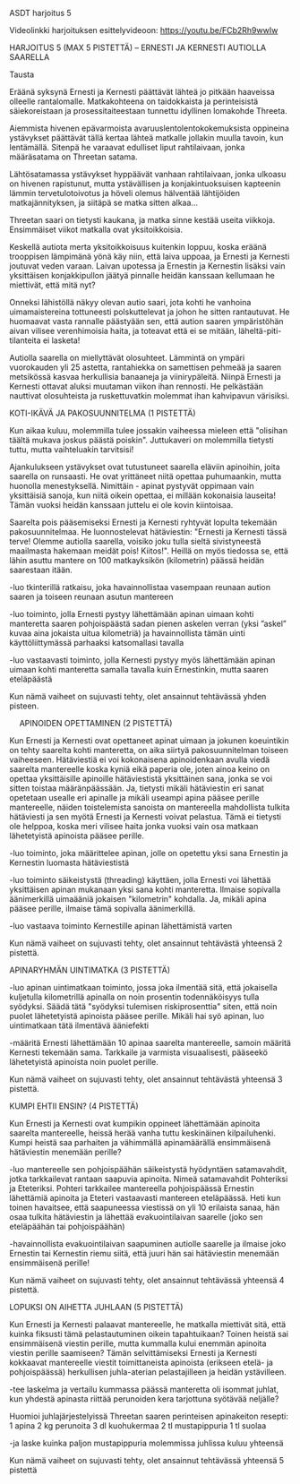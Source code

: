 ASDT harjoitus 5

Videolinkki harjoituksen esittelyvideoon: https://youtu.be/FCb2Rh9wwIw

HARJOITUS 5 (MAX 5 PISTETTÄ) – ERNESTI JA KERNESTI AUTIOLLA SAARELLA
 
Tausta
 
Eräänä syksynä Ernesti ja Kernesti päättävät lähteä jo pitkään haaveissa olleelle rantalomalle. Matkakohteena on taidokkaista ja perinteisistä säiekoreistaan ja prosessitaiteestaan tunnettu idyllinen lomakohde Threeta.
 
Aiemmista hivenen epävarmoista avaruuslentolentokokemuksista oppineina ystävykset päättävät tällä kertaa lähteä matkalle jollakin muulla tavoin, kun lentämällä. Sitenpä he varaavat edulliset liput rahtilaivaan, jonka määräsatama on Threetan satama. 
 
Lähtösatamassa ystävykset hyppäävät vanhaan rahtilaivaan, jonka ulkoasu on hivenen rapistunut, mutta ystävällisen ja konjakintuoksuisen kapteenin lämmin tervetulotoivotus ja höveli olemus hälventää lähtijöiden matkajännityksen, ja siitäpä se matka sitten alkaa…
 
Threetan saari on tietysti kaukana, ja matka sinne kestää useita viikkoja. Ensimmäiset viikot matkalla ovat yksitoikkoisia. 
 
Keskellä autiota merta yksitoikkoisuus kuitenkin loppuu, koska eräänä trooppisen lämpimänä yönä käy niin, että laiva uppoaa, ja Ernesti ja Kernesti joutuvat veden varaan. Laivan upotessa ja Ernestin ja Kernestin lisäksi vain yksittäisen konjakkipullon jäätyä pinnalle heidän kanssaan kellumaan he miettivät, että mitä nyt? 

Onneksi lähistöllä näkyy olevan autio saari, jota kohti he vanhoina uimamaistereina tottuneesti polskuttelevat ja johon he sitten rantautuvat. He huomaavat vasta rannalle päästyään sen, että aution saaren ympäristöhän aivan vilisee verenhimoisia haita, ja toteavat että ei se mitään, läheltä-piti-tilanteita ei lasketa!
 
Autiolla saarella on miellyttävät olosuhteet. Lämmintä on ympäri vuorokauden yli 25 astetta, rantahiekka on samettisen pehmeää ja saaren metsikössä kasvaa herkullisia banaaneja ja viinirypäleitä. Niinpä Ernesti ja Kernesti ottavat aluksi muutaman viikon ihan rennosti. He pelkästään nauttivat olosuhteista ja ruskettuvatkin molemmat ihan kahvipavun värisiksi.


KOTI-IKÄVÄ JA PAKOSUUNNITELMA (1 PISTETTÄ)
 
Kun aikaa kuluu, molemmilla tulee jossakin vaiheessa mieleen että "olisihan täältä mukava joskus päästä poiskin". Juttukaveri on molemmilla tietysti tuttu, mutta vaihteluakin tarvitsisi! 

Ajankulukseen ystävykset ovat tutustuneet saarella eläviin apinoihin, joita saarella on runsaasti. He ovat yrittäneet niitä opettaa puhumaankin, mutta huonolla menestyksellä. Nimittäin - apinat pystyvät oppimaan vain yksittäisiä sanoja, kun niitä oikein opettaa, ei millään kokonaisia lauseita! Tämän vuoksi heidän kanssaan juttelu ei ole kovin kiintoisaa.
 
Saarelta pois pääsemiseksi Ernesti ja Kernesti ryhtyvät lopulta tekemään pakosuunnitelmaa. He luonnostelevat hätäviestin: "Ernesti ja Kernesti tässä terve! Olemme autiolla saarella, voisiko joku tulla sieltä sivistyneestä maailmasta hakemaan meidät pois! Kiitos!". Heillä on myös tiedossa se, että lähin asuttu mantere on 100 matkayksikön (kilometrin) päässä heidän saarestaan itään. 
 
-luo tkinterillä ratkaisu, joka havainnollistaa vasempaan reunaan aution saaren ja toiseen reunaan asutun mantereen
 
-luo toiminto, jolla Ernesti pystyy lähettämään apinan uimaan kohti manteretta saaren pohjoispäästä sadan pienen askelen verran (yksi ”askel” kuvaa aina jokaista uitua kilometriä) ja havainnollista tämän uinti käyttöliittymässä parhaaksi katsomallasi tavalla
 
-luo vastaavasti toiminto, jolla Kernesti pystyy myös lähettämään apinan uimaan kohti manteretta samalla tavalla kuin Ernestinkin, mutta saaren eteläpäästä
 
Kun nämä vaiheet on sujuvasti tehty, olet ansainnut tehtävässä yhden pisteen.

 
APINOIDEN OPETTAMINEN (2 PISTETTÄ)
 
Kun Ernesti ja Kernesti ovat opettaneet apinat uimaan ja jokunen koeuintikin on tehty saarelta kohti manteretta, on aika siirtyä pakosuunnitelman toiseen vaiheeseen. Hätäviestiä ei voi kokonaisena apinoidenkaan avulla viedä saarelta mantereelle koska kyniä eikä paperia ole, joten ainoa keino on opettaa yksittäisille apinoille hätäviestistä yksittäinen sana, jonka se voi sitten toistaa määränpäässään. Ja, tietysti mikäli hätäviestin eri sanat opetetaan usealle eri apinalle ja mikäli useampi apina pääsee perille mantereelle, näiden toistelemista sanoista on mantereella mahdollista tulkita hätäviesti ja sen myötä Ernesti ja Kernesti voivat pelastua. Tämä ei tietysti ole helppoa, koska meri vilisee haita jonka vuoksi vain osa matkaan lähetetyistä apinoista pääsee perille. 
 
-luo toiminto, joka määrittelee apinan, jolle on opetettu yksi sana Ernestin ja Kernestin luomasta hätäviestistä
 
-luo toiminto säikeistystä (threading) käyttäen, jolla Ernesti voi lähettää yksittäisen apinan mukanaan yksi sana kohti manteretta. Ilmaise sopivalla äänimerkillä uimaääniä jokaisen "kilometrin" kohdalla. Ja, mikäli apina pääsee perille, ilmaise tämä sopivalla äänimerkillä.
 
-luo vastaava toiminto Kernestille apinan lähettämistä varten
 
Kun nämä vaiheet on sujuvasti tehty, olet ansainnut tehtävästä yhteensä 2 pistettä.

APINARYHMÄN UINTIMATKA (3 PISTETTÄ) 

-luo apinan uintimatkaan toiminto, jossa joka ilmentää sitä, että jokaisella kuljetulla kilometrillä apinalla on noin prosentin todennäköisyys tulla syödyksi. Säädä tätä "syödyksi tulemisen riskiprosenttia" siten, että noin puolet lähetetyistä apinoista pääsee perille. Mikäli hai syö apinan, luo uintimatkaan tätä ilmentävä ääniefekti
 
-määritä Ernesti lähettämään 10 apinaa saarelta mantereelle, samoin määritä Kernesti tekemään sama. Tarkkaile ja varmista visuaalisesti, pääseekö lähetetyistä apinoista noin puolet perille.
 
Kun nämä vaiheet on sujuvasti tehty, olet ansainnut tehtävästä yhteensä 3 pistettä.
 
 
 
KUMPI EHTII ENSIN? (4 PISTETTÄ)

Kun Ernesti ja Kernesti ovat kumpikin oppineet lähettämään apinoita saarelta mantereelle, heissä herää vanha tuttu keskinäinen kilpailuhenki. Kumpi heistä saa parhaiten ja vähimmällä apinamäärällä ensimmäisenä hätäviestin menemään perille? 
 
-luo mantereelle sen pohjoispäähän säikeistystä hyödyntäen satamavahdit, jotka tarkkailevat rantaan saapuvia apinoita. Nimeä satamavahdit Pohteriksi ja Eteteriksi. Pohteri tarkkailee mantereella pohjoispäässä Ernestin lähettämiä apinoita ja Eteteri vastaavasti mantereen eteläpäässä. Heti kun toinen havaitsee, että saapuneessa viestissä on yli 10 erilaista sanaa, hän osaa tulkita hätäviestin ja lähettää evakuointilaivan saarelle (joko sen eteläpäähän tai pohjoispäähän) 
 
-havainnollista evakuointilaivan saapuminen autiolle saarelle ja ilmaise joko Ernestin tai Kernestin riemu siitä, että juuri hän sai hätäviestin menemään ensimmäisenä perille!
 
Kun nämä vaiheet on sujuvasti tehty, olet ansainnut tehtävässä yhteensä 4 pistettä.
 
LOPUKSI ON AIHETTA JUHLAAN (5 PISTETTÄ)
 
Kun Ernesti ja Kernesti palaavat mantereelle, he matkalla miettivät sitä, että kuinka fiksusti tämä pelastautuminen oikein tapahtuikaan? Toinen heistä sai ensimmäisenä viestin perille, mutta kummalla kului enemmän apinoita viestin perille saamiseen? Tämän selvittämiseksi Ernesti ja Kernesti kokkaavat mantereelle viestit toimittaneista apinoista (erikseen etelä- ja pohjoispäässä) herkullisen juhla-aterian pelastajilleen ja heidän ystävilleen.
 
-tee laskelma ja vertailu kummassa päässä manteretta oli isommat juhlat, kun yhdestä apinasta riittää perunoiden kera tarjottuna syötävää neljälle?

Huomioi juhlajärjestelyissä Threetan saaren perinteisen apinakeiton resepti:
1 apina
2 kg perunoita
3 dl kuohukermaa
2 tl mustapippuria
1 tl suolaa

-ja laske kuinka paljon mustapippuria molemmissa juhlissa kuluu yhteensä
 
Kun nämä vaiheet on sujuvasti tehty, olet ansainnut tehtävässä yhteensä 5 pistettä
